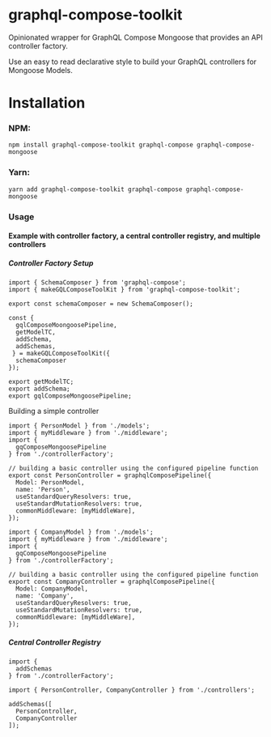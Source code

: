 # graphql-compose-toolkit
Opinionated wrapper for GraphQL Compose Mongoose that provides an API controller factory.

Use an easy to read declarative style to build your GraphQL controllers for Mongoose Models.

# Installation
### NPM:
```
npm install graphql-compose-toolkit graphql-compose graphql-compose-mongoose
```
### Yarn:
```
yarn add graphql-compose-toolkit graphql-compose graphql-compose-mongoose
```
### Usage

#### Example with controller factory, a central controller registry, and multiple controllers
##### Controller Factory Setup
```
import { SchemaComposer } from 'graphql-compose';
import { makeGQLComposeToolKit } from 'graphql-compose-toolkit';

export const schemaComposer = new SchemaComposer();

const { 
  gqlComposeMoongoosePipeline,
  getModelTC,
  addSchema,
  addSchemas,
 } = makeGQLComposeToolKit({
  schemaComposer
});

export getModelTC;
export addSchema;
export gqlComposeMongoosePipeline;
```
Building a simple controller
```
import { PersonModel } from './models';
import { myMiddleware } from './middleware';
import { 
  gqComposeMongoosePipeline 
} from './controllerFactory';

// building a basic controller using the configured pipeline function
export const PersonController = graphqlComposePipeline({
  Model: PersonModel,
  name: 'Person',
  useStandardQueryResolvers: true,
  useStandardMutationResolvers: true,
  commonMiddleware: [myMiddleWare],  
});
```
```
import { CompanyModel } from './models';
import { myMiddleware } from './middleware';
import { 
  gqComposeMongoosePipeline 
} from './controllerFactory';

// building a basic controller using the configured pipeline function
export const CompanyController = graphqlComposePipeline({
  Model: CompanyModel,
  name: 'Company',
  useStandardQueryResolvers: true,
  useStandardMutationResolvers: true,
  commonMiddleware: [myMiddleWare],  
});
```
##### Central Controller Registry
```
import {    
  addSchemas  
} from './controllerFactory';

import { PersonController, CompanyController } from './controllers';

addSchemas([
  PersonController,
  CompanyController
]);
```
